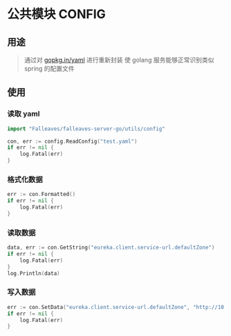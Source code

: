 # 公共模块 CONFIG

## 用途
>通过对 [gopkg.in/yaml](https://github.com/go-yaml/yaml) 进行重新封装
>使 golang 服务能够正常识别类似 spring 的配置文件

## 使用
### 读取 yaml
``` go
import "Falleaves/falleaves-server-go/utils/config"

con, err := config.ReadConfig("test.yaml")
if err != nil {
	log.Fatal(err)
}
```
### 格式化数据
``` go
err := con.Formatted()
if err != nil {
	log.Fatal(err)
}
```
### 读取数据
``` go
data, err := con.GetString("eureka.client.service-url.defaultZone")
if err != nil {
	log.Fatal(err)
}
log.Println(data)
```
### 写入数据
``` go
err := con.SetData("eureka.client.service-url.defaultZone", "http://10.0.0.1:8100/eureka")
if err != nil {
	log.Fatal(err)
}
```
